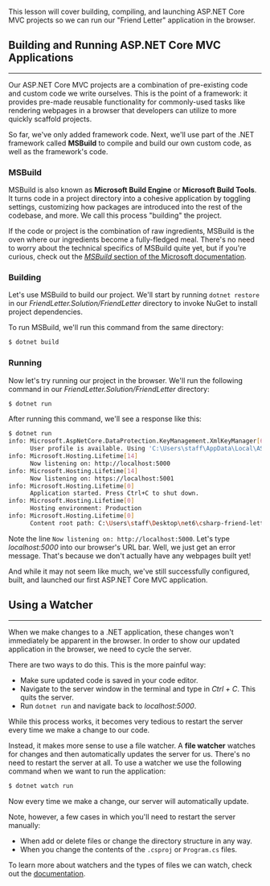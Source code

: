 This lesson will cover building, compiling, and launching ASP.NET Core MVC projects so we can run our "Friend Letter" application in the browser.

## Building and Running ASP.NET Core MVC Applications
---

Our ASP.NET Core MVC projects are a combination of pre-existing code and custom code we write ourselves. This is the point of a framework:  it provides pre-made reusable functionality for commonly-used tasks like rendering webpages in a browser that developers can utilize to more quickly scaffold projects.

So far, we've only added framework code. Next, we'll use part of the .NET framework called **MSBuild** to compile and build our own custom code, as well as the framework's code.

### MSBuild

MSBuild is also known as **Microsoft Build Engine** or **Microsoft Build Tools**. It turns code in a project directory into a cohesive application by toggling settings, customizing how packages are introduced into the rest of the codebase, and more. We call this process "building" the project.

If the code or project is the combination of raw ingredients, MSBuild is the oven where our ingredients become a fully-fledged meal. There's no need to worry about the technical specifics of MSBuild quite yet, but if you're curious, check out the [_MSBuild_ section of the Microsoft documentation](https://docs.microsoft.com/en-us/visualstudio/msbuild/msbuild?view=vs-2017).

### Building

Let's use MSBuild to build our project. We'll start by running `dotnet restore` in our _FriendLetter.Solution/FriendLetter_ directory to invoke NuGet to install project dependencies.

To run MSBuild, we'll run this command from the same directory:

```bash
$ dotnet build
```

### Running

Now let's try running our project in the browser. We'll run the following command in our _FriendLetter.Solution/FriendLetter_ directory:

```bash
$ dotnet run
```

After running this command, we'll see a response like this:

```bash
$ dotnet run
info: Microsoft.AspNetCore.DataProtection.KeyManagement.XmlKeyManager[63]
      User profile is available. Using 'C:\Users\staff\AppData\Local\ASP.NET\DataProtection-Keys' as key repository and Windows DPAPI to encrypt keys at rest.
info: Microsoft.Hosting.Lifetime[14]
      Now listening on: http://localhost:5000
info: Microsoft.Hosting.Lifetime[14]
      Now listening on: https://localhost:5001
info: Microsoft.Hosting.Lifetime[0]
      Application started. Press Ctrl+C to shut down.
info: Microsoft.Hosting.Lifetime[0]
      Hosting environment: Production
info: Microsoft.Hosting.Lifetime[0]
      Content root path: C:\Users\staff\Desktop\net6\csharp-friend-letter-dotnet-5\FriendLetter\
```

Note the line `Now listening on: http://localhost:5000`. Let's type _localhost:5000_ into our browser's URL bar. Well, we just get an error message. That's because we don't actually have any webpages built yet!

And while it may not seem like much, we've still successfully configured, built, and launched our first ASP.NET Core MVC application.

## Using a Watcher
---

When we make changes to a .NET application, these changes won't immediately be apparent in the browser. In order to show our updated application in the browser, we need to cycle the server.

There are two ways to do this. This is the more painful way:

* Make sure updated code is saved in your code editor.
* Navigate to the server window in the terminal and type in _Ctrl + C_. This quits the server.
* Run `dotnet run` and navigate back to _localhost:5000_.

While this process works, it becomes very tedious to restart the server every time we make a change to our code.

Instead, it makes more sense to use a file watcher. A **file watcher** watches for changes and then automatically updates the server for us. There's no need to restart the server at all. To use a watcher we use the following command when we want to run the application:

```bash
$ dotnet watch run
``` 

Now every time we make a change, our server will automatically update. 

Note, however, a few cases in which you'll need to restart the server manually:

* When add or delete files or change the directory structure in any way.
* When you change the contents of the `.csproj` or `Program.cs` files.

To learn more about watchers and the types of files we can watch, check out the [documentation](https://docs.microsoft.com/en-us/aspnet/core/tutorials/dotnet-watch?view=aspnetcore-6.0).
